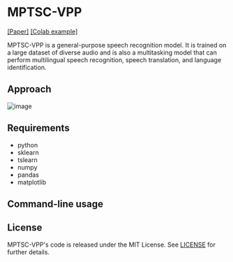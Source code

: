 # MPTSC-VPP

[[Paper]]([https://arxiv.org/abs/2212.04356](https://www.dbpia.co.kr/journal/articleDetail?nodeId=NODE11758932))
[[Colab example]](https://colab.research.google.com/github/openai/whisper/blob/master/notebooks/)

MPTSC-VPP is a general-purpose speech recognition model. It is trained on a large dataset of diverse audio and is also a multitasking model that can perform multilingual speech recognition, speech translation, and language identification.


## Approach

![image](https://github.com/jyh11224/MPTSC-VPP/assets/126738945/2de37bd4-7ae9-4d3d-bf4e-42f579cb2885)







## Requirements
- python
- sklearn
- tslearn
- numpy
- pandas
- matplotlib


## Command-line usage

## License

MPTSC-VPP's code is released under the MIT License. See [LICENSE]([https://github.com/openai/whisper/blob/main/LICENSE](https://github.com/jyh11224/MPTSC-VPP/blob/main/LICENSE)) for further details.
